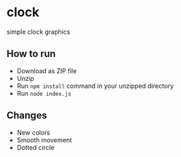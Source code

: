 # clock
simple clock graphics

## How to run

- Download as ZIP file
- Unzip
- Run `npm install` command in your unzipped directory
- Run `node index.js`

## Changes

- New colors
- Smooth movement
- Dotted circle
